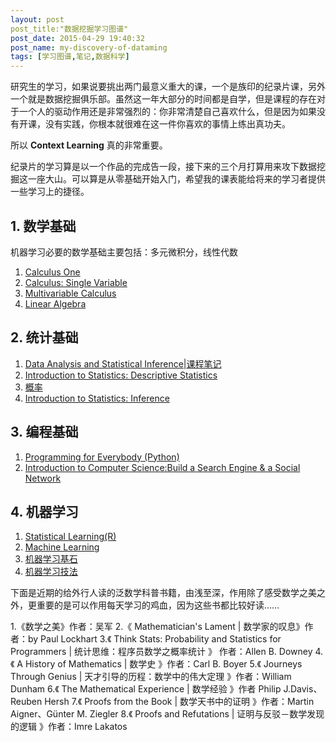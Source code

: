 ```yaml
---
layout: post
post_title:"数据挖掘学习图谱"
post_date: 2015-04-29 19:40:32
post_name: my-discovery-of-dataming
tags: [学习图谱,笔记,数据科学]
---
```


研究生的学习，如果说要挑出两门最意义重大的课，一个是族印的纪录片课，另外一个就是数据挖掘俱乐部。虽然这一年大部分的时间都是自学，但是课程的存在对于一个人的驱动作用还是非常强烈的：你非常清楚自己喜欢什么，但是因为如果没有开课，没有实践，你根本就很难在这一件你喜欢的事情上练出真功夫。

所以 **Context Learning** 真的非常重要。

纪录片的学习算是以一个作品的完成告一段，接下来的三个月打算用来攻下数据挖掘这一座大山。可以算是从零基础开始入门，希望我的课表能给将来的学习者提供一些学习上的捷径。

## 1. 数学基础
机器学习必要的数学基础主要包括：多元微积分，线性代数
1. [Calculus One](https://www.coursera.org/learn/calculus1) 
2. [Calculus: Single Variable](https://www.coursera.org/course/calcsing)
3. [Multivariable Calculus](http://ocw.mit.edu/courses/mathematics/18-02sc-multivariable-calculus-fall-2010/)
4. [Linear Algebra](http://ocw.mit.edu/courses/mathematics/18-06-linear-algebra-spring-2010/)

## 2. 统计基础
1. [Data Analysis and Statistical Inference](https://www.coursera.org/course/statistics)|[课程笔记](http://banpie.farbox.com/note-of-Data-Analysis-and-Statistical-Inference/)
1. [Introduction to Statistics: Descriptive Statistics](https://www.edx.org/course/introduction-statistics-descriptive-uc-berkeleyx-stat2-1x) 
2. [概率](https://www.coursera.org/course/prob)
3. [Introduction to Statistics: Inference](https://www.edx.org/course/introduction-statistics-inference-uc-berkeleyx-stat2-3x#.U3nU2vmSxhQ)

## 3. 编程基础
1. [Programming for Everybody (Python)](https://www.coursera.org/course/pythonlearn)
2. [Introduction to Computer Science:Build a Search Engine & a Social Network](https://www.udacity.com/course/intro-to-computer-science--cs101)

## 4. 机器学习
1. [Statistical Learning(R)](https://lagunita.stanford.edu/courses/HumanitiesandScience/StatLearning/Winter2015/about)
2. [Machine Learning](https://www.coursera.org/learn/machine-learning)
3. [机器学习基石](https://www.coursera.org/course/ntumlone)
4. [机器学习技法](https://www.coursera.org/course/ntumltwo)

下面是近期的给外行人读的泛数学科普书籍，由浅至深，作用除了感受数学之美之外，更重要的是可以作用每天学习的鸡血，因为这些书都比较好读……

1.《数学之美》作者：吴军 
2.《 Mathematician's Lament | 数学家的叹息》作者：by Paul Lockhart
3.《 Think Stats: Probability and Statistics for Programmers | 统计思维：程序员数学之概率统计 》 作者：Allen B. Downey
4.《 A History of Mathematics | 数学史 》作者：Carl B. Boyer
5.《 Journeys Through Genius | 天才引导的历程：数学中的伟大定理 》作者：William Dunham
6.《 The Mathematical Experience | 数学经验 》作者 Philip J.Davis、Reuben Hersh
7.《 Proofs from the Book  | 数学天书中的证明 》作者：Martin Aigner、Günter M. Ziegler
8.《 Proofs and Refutations | 证明与反驳－数学发现的逻辑 》作者：Imre Lakatos